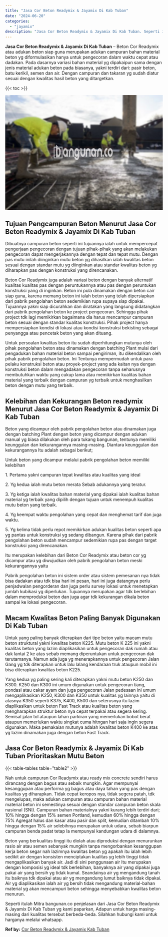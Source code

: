 ```yaml
---
title: "Jasa Cor Beton Readymix & Jayamix Di Kab Tuban"
date: "2024-06-20"
categories: 
  - "jayamix"
description: "Jasa Cor Beton Readymix & Jayamix Di Kab Tuban. Seperti itulah Mitra bangunan.co penjelasan dari Jasa Cor Beton Readymix & Jayamix Di Kab Tuban yg kami papar..."
---
```


**Jasa Cor Beton Readymix & Jayamix Di Kab Tuban** – Beton Cor Readymix atau adukan beton siap guna merupakan adukan campuran bahan material beton yg diformulasikan hanya untuk pengecoran dalam waktu cepat atau dadakan. Pada dasarnya variasi bahan material yg dipakaipun sama dengan jenis material adukan beton pada biasanya, yakni terdiri dari: pasir beton, batu kerikil, semen dan air. Dengan campuran dan takaran yg sudah diatur sesuai dengan kwalitas hasil beton yang ditargetkan.

{{< toc >}}

![Jasa Cor Beton Readymix & Jayamix Di Kab Tuban](/images/jasa-cor-readymix-39.png)

## Tujuan Pengcampuran Beton Menurut Jasa Cor Beton Readymix & Jayamix Di Kab Tuban

Dibuatnya campuran beton seperti ini tujuannya ialah untuk mempercepat pengerjaan pengecoran dengan tujuan pihak-pihak yang akan melakukan pengecoran dapat mengerjakannya dengan tepat dan tepat mutu. Dengan pas mutu inilah diinginkan mutu beton yg dihasilkan ialah kwalitas beton sesuai dengan standar mutu yg diinginkan atau standar kwalitas beton yg diharapkan pas dengan konstruksi yang direncanakan.

Beton Cor Readymix juga adalah variasi beton dengan banyak alternatif kualitas kualitas pas dengan peruntukannya atau pas dengan peruntukan konstruksi yang di inginkan. Beton ini pula dinamakan dengan beton cair siap guna, karena memang beton ini ialah beton yang telah dipersiapkan dari pabrik pengolahan beton sedemikian rupa supaya siap dipakai. Tujuannya yakni siap dicurahkan dan diratakan yang langsung didatangkan dari pabrik pengolahan beton ke project pengecoran. Sehingga pihak project tdk lagi memikirkan bagaimana dia harus mencampur campuran beton sesuai dengan standar kualitas konstruksi. Pihak project hanya mempersiapkan kondisi di lokasi atau kondisi konstruksi bekisting sebagai penyangga atau pencetak beton yang akan dituang.

Untuk persoalan kwalitas beton itu sudah diperhitungkan mutunya oleh pihak pengolahan beton atau dinamakan dengan batching Plant mulai dari pengadukan bahan material beton sampai pengiriman, itu dikendalikan oleh pihak pabrik pengolahan beton. Ini Tentunya mempermudah untuk para pelaku konstruksi beton atau proyek-project yang ada kaitan nya dengan konstruksi beton dalam mengadakan pengecoran tanpa seharusnya membutuhkan waktu yang cukup lama atau memikirkan kualitas bahan material yang terbaik dengan campuran yg terbaik untuk menghasilkan beton dengan mutu yang terbaik.

## Kelebihan dan Kekurangan Beton readymix Menurut Jasa Cor Beton Readymix & Jayamix Di Kab Tuban

Beton yang dicampur oleh pabrik pengolahan beton atau dinamakan juga dengan batching Plant dengan beton yang dicampur dengan adukan manual yg biasa dilakukan oleh para tukang bangunan, tentunya memiliki keunggulan dan kekurangannya masing-masing. Diantara keunggulan dan kekurangannya Itu adalah sebagai berikut;

Untuk beton yang dicampur melalui pabrik pengolahan beton memiliki kelebihan

1\. Pertama yakni campuran tepat kwalitas atau kualitas yang ideal

2\. Yg kedua ialah mutu beton merata Sebab adukannya yang teratur.

3\. Yg ketiga ialah kwalitas bahan material yang dipakai ialah kualitas bahan material yg terbaik yang dipilih dengan tujuan untuk menempuh kualitas mutu beton yang terbaik.

4\. Yg keempat waktu pengolahan yang cepat dan menghemat tarif dan juga waktu.

5\. Yg kelima tidak perlu repot memikirkan adukan kualitas beton seperti apa yg pantas untuk konstruksi yg sedang dibangun. Karena pihak dari pabrik pengolahan beton sudah mencampur sedemikian rupa pas dengan target konstruksi yang direncanakan.

Itu merupakan kelebihan dari Beton Cor Readymix atau beton cor yg dicampur atau yg diwujudkan oleh pabrik pengolahan beton meski kekurangannya yaitu

Pabrik pengolahan beton ini sistem order atau sistem pemesanan nya tidak bisa dadakan atau tdk bisa hari ini pesan, hari ini juga datangnya perlu penjadwalan pengorderan dan juga perlu survey lokasi untuk menetapkan jumlah kubikasi yg diperlukan. Tujuannya merupakan agar tdk berlebihan dalam memproduksi beton dan juga agar tdk kekurangan dikala beton sampai ke lokasi pengecoran.

## Macam Kwalitas Beton Paling Banyak Digunakan Di Kab Tuban

Untuk yang paling banyak diterapkan dari tipe beton yaitu macam mutu beton struktural yakni kwalitas beton K225. Mutu beton K 225 ini yakni kualitas beton yang lazim diaplikasikan untuk pengecoran dak rumah atau dak lantai 2 ke atas sebab memang diperuntukan untuk pengecoran dak terutamanya. Namun ada juga yg menerapkannya untuk pengecoran Jalan Gang yg tdk diterapkan untuk lalu lalang kendaraan truk ataupun mobil ini bisa diterapkan kwalitas beton K225.

Yang kedua yg paling sering kali diterapkan yakni mutu beton K250 dan K300. K250 dan K300 ini umum digunakan untuk pengecoran tiang, pondasi atau cakar ayam dan juga pengecoran Jalan pedesaan ini umum mengaplikasikan K250, K300 dan K350 untuk kualitas yg lainnya yaitu di atasnya K350 seperti K375, K400, K500 dan seterusnya itu lazim diaplikasikan untuk beton Fast Track atau kualitas beton yang mengharapkan struktur beton nya cepat terpakai atau segera kering. Semisal jalan tol ataupun lahan parkiran yang memerlukan bobot berat ataupun memerlukan waktu singkat cuma hitngan hari saja ingin segera digunakan. Maka pemakaian mutunya adalah kwalitas beton K400 ke atas yg lazim dinamakan juga dengan beton Fast Track.

## Jasa Cor Beton Readymix & Jayamix Di Kab Tuban Prioritaskan Mutu Beton

{{< table-tables table="table2" >}}

Nah untuk campuran Cor Readymix atau ready mix concrete sendiri harus dirancang dengan bagus atau sebaik mungkin. Agar mempunyai kesanggupan atau performa yg bagus atau daya tahan yang pas dengan kualitas yg diharapkan. Tidak cepat keropos nya, tidak segera patah, tdk mengelupas, maka adukan campuran atau campuran bahan material material beton ini semestinya sesuai dengan standar campuran beton skala nasional (SNI). Campuran bahan materialnya yakni kurang lebih terdiri dari; 10% hingga dengan 15% semen Portland, kemudian 60% hingga dengan 75% Agregat halus dan kasar atau pasir dan split, kemudian ditambah 10% hingga dengan 15% air selebihnya merupakan untuk udara, sebab biarpun campuran benda padat tetap Ia mempunyai kandungan udara di dalamnya.

Beton yang berkualitas tinggi itu diolah atau diproduksi dengan menurunkan rasio air atau semen sebanyak mungkin tanpa mengorbankan kesanggupan kerja beton segar nah lazimnya kwalitas beton yg apakah itu ialah lebih sedikit air dengan konsisten menciptakan kualitas yg lebih tinggi tidak mengaplikasikan banyak air. Jadi di sini penggunaan air Itu merupakan dengan komposisi yg ideal tdk berlebihan, banyaknya air yang dipakai juga pakai air yang bersih yg tidak kumal. Seandainya air yg mengandung tanah itu baiknya tdk dipakai atau air yg mengandung lumut baiknya tidak dipakai. Air yg diaplikasikan ialah air yg bersih tidak mengandung material-bahan material yg akan mencampuri beton sehingga menyebabkan kwalitas beton menurun.

Seperti itulah Mitra bangunan.co penjelasan dari Jasa Cor Beton Readymix & Jayamix Di Kab Tuban yg kami paparkan, Adapun untuk harga masing-masing dari kualitas tersebut berbeda-beda. Silahkan hubungi kami untuk harganya melalui whatsapp.

**Ref by:** [Cor Beton Readymix & Jayamix Kab Tuban](https://id.wikipedia.org/wiki/Cor)
